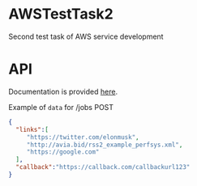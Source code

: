 # AWSTestTask2
 Second test task of AWS service development
# API
 Documentation is provided [here](http://avia.bid/swagger.html).

 Example of ``data`` for /jobs POST
 ```json
{
   "links":[
      "https://twitter.com/elonmusk",
      "http://avia.bid/rss2_example_perfsys.xml",
      "https://google.com"
   ],
   "callback":"https://callback.com/callbackurl123"
}
 ```